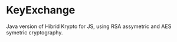 # KeyExchange
Java version of Hibrid Krypto for JS, using RSA assymetric and AES symetric cryptography.
